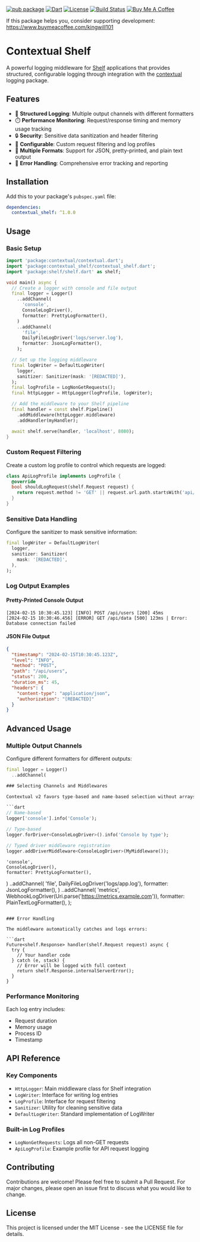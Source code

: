[![pub package](https://img.shields.io/pub/v/contextual_shelf.svg?label=contextual_shelf)](https://pub.dev/packages/contextual_shelf)
[![Dart](https://img.shields.io/badge/dart-%3E%3D3.6.0-blue.svg)](https://dart.dev/)
[![License](https://img.shields.io/badge/license-MIT-purple.svg)](LICENSE)
[![Build Status](https://github.com/kingwill101/contextual/workflows/Dart/badge.svg)](https://github.com/kingwill101/contextual/actions)
[![Buy Me A Coffee](https://img.shields.io/badge/Buy%20Me%20A%20Coffee-support-yellow.svg)](https://www.buymeacoffee.com/kingwill101)

If this package helps you, consider supporting development: https://www.buymeacoffee.com/kingwill101

# Contextual Shelf

A powerful logging middleware for [Shelf](https://pub.dev/packages/shelf) applications that provides structured, configurable logging through integration with the [contextual](https://pub.dev/packages/contextual) logging package.

## Features

- 📝 **Structured Logging**: Multiple output channels with different formatters
- ⏱️ **Performance Monitoring**: Request/response timing and memory usage tracking
- 🔒 **Security**: Sensitive data sanitization and header filtering
- 🎯 **Configurable**: Custom request filtering and log profiles
- 🎨 **Multiple Formats**: Support for JSON, pretty-printed, and plain text output
- 🔄 **Error Handling**: Comprehensive error tracking and reporting

## Installation

Add this to your package's `pubspec.yaml` file:

```yaml
dependencies:
  contextual_shelf: ^1.0.0
```

## Usage

### Basic Setup

```dart
import 'package:contextual/contextual.dart';
import 'package:contextual_shelf/contextual_shelf.dart';
import 'package:shelf/shelf.dart' as shelf;

void main() async {
  // Create a logger with console and file output
  final logger = Logger()
    ..addChannel(
      'console',
      ConsoleLogDriver(),
      formatter: PrettyLogFormatter(),
    )
    ..addChannel(
      'file',
      DailyFileLogDriver('logs/server.log'),
      formatter: JsonLogFormatter(),
    );

  // Set up the logging middleware
  final logWriter = DefaultLogWriter(
    logger,
    sanitizer: Sanitizer(mask: '[REDACTED]'),
  );
  final logProfile = LogNonGetRequests();
  final httpLogger = HttpLogger(logProfile, logWriter);

  // Add the middleware to your Shelf pipeline
  final handler = const shelf.Pipeline()
    .addMiddleware(httpLogger.middleware)
    .addHandler(myHandler);

  await shelf.serve(handler, 'localhost', 8080);
}
```

### Custom Request Filtering

Create a custom log profile to control which requests are logged:

```dart
class ApiLogProfile implements LogProfile {
  @override
  bool shouldLogRequest(shelf.Request request) {
    return request.method != 'GET' || request.url.path.startsWith('api/');
  }
}
```

### Sensitive Data Handling

Configure the sanitizer to mask sensitive information:

```dart
final logWriter = DefaultLogWriter(
  logger,
  sanitizer: Sanitizer(
    mask: '[REDACTED]',
  ),
);
```

### Log Output Examples

#### Pretty-Printed Console Output
```
[2024-02-15 10:30:45.123] [INFO] POST /api/users [200] 45ms
[2024-02-15 10:30:46.456] [ERROR] GET /api/data [500] 123ms | Error: Database connection failed
```

#### JSON File Output
```json
{
  "timestamp": "2024-02-15T10:30:45.123Z",
  "level": "INFO",
  "method": "POST",
  "path": "/api/users",
  "status": 200,
  "duration_ms": 45,
  "headers": {
    "content-type": "application/json",
    "authorization": "[REDACTED]"
  }
}
```

## Advanced Usage

### Multiple Output Channels

Configure different formatters for different outputs:

```dart
final logger = Logger()
  ..addChannel(

### Selecting Channels and Middlewares

Contextual v2 favors type-based and name-based selection without arrays:

```dart
// Name-based
logger['console'].info('Console');

// Type-based
logger.forDriver<ConsoleLogDriver>().info('Console by type');

// Typed driver middleware registration
logger.addDriverMiddleware<ConsoleLogDriver>(MyMiddleware());
```

    'console',
    ConsoleLogDriver(),
    formatter: PrettyLogFormatter(),
  )
  ..addChannel(
    'file',
    DailyFileLogDriver('logs/app.log'),
    formatter: JsonLogFormatter(),
  )
  ..addChannel(
    'metrics',
    WebhookLogDriver(Uri.parse('https://metrics.example.com')),
    formatter: PlainTextLogFormatter(),
  );
```

### Error Handling

The middleware automatically catches and logs errors:

```dart
Future<shelf.Response> handler(shelf.Request request) async {
  try {
    // Your handler code
  } catch (e, stack) {
    // Error will be logged with full context
    return shelf.Response.internalServerError();
  }
}
```

### Performance Monitoring

Each log entry includes:
- Request duration
- Memory usage
- Process ID
- Timestamp

## API Reference

### Key Components

- `HttpLogger`: Main middleware class for Shelf integration
- `LogWriter`: Interface for writing log entries
- `LogProfile`: Interface for request filtering
- `Sanitizer`: Utility for cleaning sensitive data
- `DefaultLogWriter`: Standard implementation of LogWriter

### Built-in Log Profiles

- `LogNonGetRequests`: Logs all non-GET requests
- `ApiLogProfile`: Example profile for API request logging

## Contributing

Contributions are welcome! Please feel free to submit a Pull Request. For major changes, please open an issue first to discuss what you would like to change.

## License

This project is licensed under the MIT License - see the LICENSE file for details. 